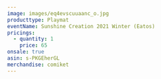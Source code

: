 ```yaml
---
image: images/eq4evscuuaanc_o.jpg
producttype: Playmat
eventName: Sunshine Creation 2021 Winter (Eatos)
pricings:
  - quantity: 1
    price: 65
onsale: true
asin: s-PKGEherGL
merchandise: comiket
---
```

